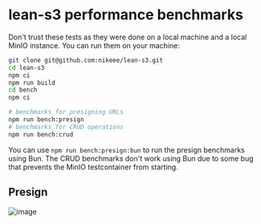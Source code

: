 # lean-s3 performance benchmarks

Don't trust these tests as they were done on a local machine and a local MinIO instance. You can run them on your machine:
```sh
git clone git@github.com:nikeee/lean-s3.git
cd lean-s3
npm ci
npm run build
cd bench
npm ci

# benchmarks for presigning URLs
npm run bench:presign
# benchmarks for CRUD operations
npm run bench:crud
```

You can use `npm run bench:presign:bun` to run the presign benchmarks using Bun. The CRUD benchmarks don't work using Bun due to some bug that prevents the MinIO testcontainer from starting.

## Presign
![image](https://github.com/user-attachments/assets/711c0338-e67f-4c9e-a127-d15e82032050)
